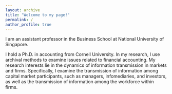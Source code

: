 ```yaml
---
layout: archive
title: "Welcome to my page!"
permalink: /
author_profile: true
---
```


I am an assistant professor in the Business School at National University of Singapore.

I hold a Ph.D. in accounting from Cornell University. In my research, I use archival methods to examine issues related to financial accounting. My research interests lie in the dynamics of information transmission in markets and firms. Specifically, I examine the transmission of information among capital market participants, such as managers, infomediaries, and investors, as well as the transmission of information among the workforce within firms.
